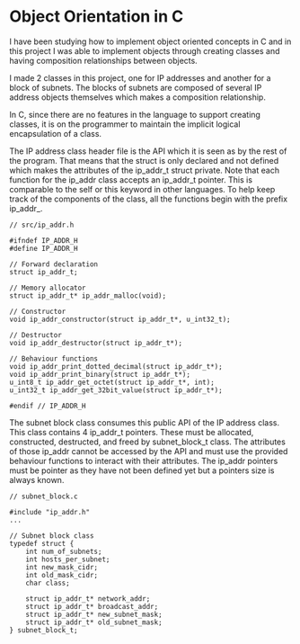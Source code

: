 # Object Orientation in C

I have been studying how to implement object oriented concepts in C and in this project I was able to implement objects through creating classes and having composition relationships between objects.

I made 2 classes in this project, one for IP addresses and another for a block of subnets. The blocks of subnets are composed of several IP address objects themselves which makes a composition relationship.

In C, since there are no features in the language to support creating classes, it is on the programmer to maintain the implicit logical encapsulation of a class.


The IP address class header file is the API which it is seen as by the rest of the program. That means that the struct is only declared and not defined which makes the attributes of the ip_addr_t struct private. Note that each function for the ip_addr class accepts an ip_addr_t pointer. This is comparable to the self or this keyword in other languages. To help keep track of the components of the class, all the functions begin with the prefix ip_addr_.

    // src/ip_addr.h

    #ifndef IP_ADDR_H
    #define IP_ADDR_H

    // Forward declaration
    struct ip_addr_t;

    // Memory allocator
    struct ip_addr_t* ip_addr_malloc(void);

    // Constructor
    void ip_addr_constructor(struct ip_addr_t*, u_int32_t);

    // Destructor
    void ip_addr_destructor(struct ip_addr_t*);

    // Behaviour functions
    void ip_addr_print_dotted_decimal(struct ip_addr_t*);
    void ip_addr_print_binary(struct ip_addr_t*);
    u_int8_t ip_addr_get_octet(struct ip_addr_t*, int);
    u_int32_t ip_addr_get_32bit_value(struct ip_addr_t*);

    #endif // IP_ADDR_H

The subnet block class consumes this public API of the IP address class. This class contains 4 ip_addr_t pointers. These must be allocated, constructed, destructed, and freed by subnet_block_t class. The attributes of those ip_addr cannot be accessed by the API and must use the provided behaviour functions to interact with their attributes. The ip_addr pointers must be pointer as they have not been defined yet but a pointers size is always known.

    // subnet_block.c
    
    #include "ip_addr.h"
    ...

    // Subnet block class
    typedef struct {
        int num_of_subnets;
        int hosts_per_subnet;
        int new_mask_cidr;
        int old_mask_cidr;
        char class;

        struct ip_addr_t* network_addr;
        struct ip_addr_t* broadcast_addr;
        struct ip_addr_t* new_subnet_mask;
        struct ip_addr_t* old_subnet_mask;
    } subnet_block_t;